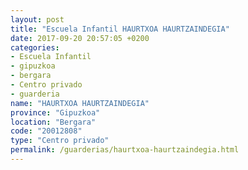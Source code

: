 ```yaml
---
layout: post
title: "Escuela Infantil HAURTXOA HAURTZAINDEGIA"
date: 2017-09-20 20:57:05 +0200
categories:
- Escuela Infantil
- gipuzkoa
- bergara
- Centro privado
- guarderia
name: "HAURTXOA HAURTZAINDEGIA"
province: "Gipuzkoa"
location: "Bergara"
code: "20012808"
type: "Centro privado"
permalink: /guarderias/haurtxoa-haurtzaindegia.html
---
```

